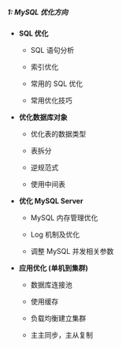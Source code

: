 ##### 1: MySQL 优化方向

- **SQL 优化**

	- SQL 语句分析

	- 索引优化

	- 常用的 SQL 优化

	- 常用优化技巧

- **优化数据库对象**

	- 优化表的数据类型

	- 表拆分

	- 逆规范式

	- 使用中间表

- **优化 MySQL Server**

	- MySQL 内存管理优化

	- Log 机制及优化

	- 调整 MySQL 并发相关参数

- **应用优化 (单机到集群)**

	- 数据库连接池

	- 使用缓存

	- 负载均衡建立集群

	- 主主同步，主从复制
